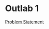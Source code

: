 # Outlab 1

[Problem Statement](https://docs.google.com/document/d/1Tpp2q4xIFzbWyanS00u4dHlm325J5Klai0dmVM90xTY/edit)
